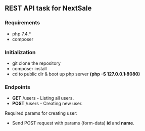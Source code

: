 ## REST API task for NextSale

### Requirements
- php 7.4.*
- composer

### Initialization
- git clone the repository
- composer install
- cd to public dir & boot up php server **(php -S 127.0.0.1:8080)**

### Endpoints
- **GET** /users - Listing all users.
- **POST** /users - Creating new user.

Required params for creating user:
- Send POST request with params (form-data) **id** and **name**.